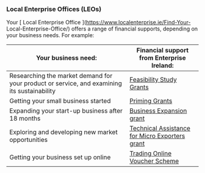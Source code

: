 ###  Local Enterprise Offices (LEOs)

Your [ Local Enterprise Office ](https://www.localenterprise.ie/Find-Your-
Local-Enterprise-Office/) offers a range of financial supports, depending on
your business needs. For example:

**Your business need:** |  **Financial support from Enterprise Ireland:**  
---|---  
Researching the market demand for your product or service, and examining its sustainability  |  [ Feasibility Study Grants ](https://www.localenterprise.ie/Discover-Business-Supports/Trading-Online-Voucher-Scheme/)  
Getting your small business started  |  [ Priming Grants ](https://www.localenterprise.ie/Discover-Business-Supports/Financial-Supports/Priming-Grant/Priming-Grants.html)  
Expanding your start-up business after 18 months  |  [ Business Expansion grant ](https://www.localenterprise.ie/Discover-Business-Supports/Financial-Supports/Business-Expansion-Grant/)  
Exploring and developing new market opportunities  |  [ Technical Assistance for Micro Exporters grant ](https://www.localenterprise.ie/Portal/Discover-Business-Supports/Financial-Supports/Technical-Assistance-for-Micro-Exporters/Technical-Assistance-for-Micro-Exporters.html)  
Getting your business set up online  |  [ Trading Online Voucher Scheme ](https://www.localenterprise.ie/Discover-Business-Supports/Trading-Online-Voucher-Scheme/)  
  